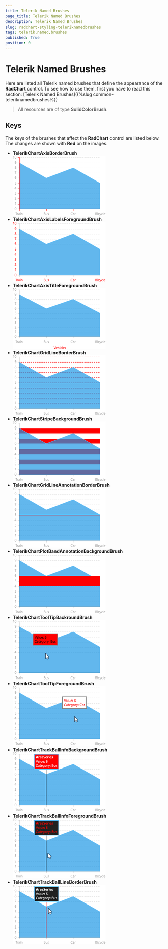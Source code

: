 ```yaml
---
title: Telerik Named Brushes
page_title: Telerik Named Brushes
description: Telerik Named Brushes
slug: radchart-styling-teleriknamedbrushes
tags: telerik,named,brushes
published: True
position: 0
---
```


# Telerik Named Brushes

Here are listed all Telerik named brushes that define the appearance of the **RadChart** control. To see how to use them, first you have to read this section: [Telerik Named Brushes]({%slug common-teleriknamedbrushes%})

>All resources are of type **SolidColorBrush**.

## Keys

The keys of the brushes that affect the **RadChart** control are listed below. The changes are shown with **Red** on the images.

* **TelerikChartAxisBorderBrush**  
![Telerik Chart Axis Border Brush](images/TelerikChartAxisBorderBrush.png)
* **TelerikChartAxisLabelsForegroundBrush**  
![Telerik Chart Axis Labels Foreground Brush](images/TelerikChartAxisLabelsForegroundBrush.png)
* **TelerikChartAxisTitleForegroundBrush**  
![Telerik Chart Axis Title Foreground Brush](images/TelerikChartAxisTitleForegroundBrush.png)
* **TelerikChartGridLineBorderBrush**  
![Telerik Chart Grid Line Border Brush](images/TelerikChartGridLineBorderBrush.png)
* **TelerikChartStripeBackgroundBrush**  
![Telerik Chart Stripe Background Brush](images/TelerikChartStripeBackgroundBrush.png)
* **TelerikChartGridLineAnnotationBorderBrush**  
![Telerik Chart Grid Line Annotation Border Brush](images/TelerikChartGridLineAnnotationBorderBrush.png)
* **TelerikChartPlotBandAnnotationBackgroundBrush**  
![Telerik Chart Plot Band Annotation Background Brush](images/TelerikChartPlotBandAnnotationBackgroundBrush.png)
* **TelerikChartToolTipBackroundBrush**  
![Telerik Chart Tool Tip Backround Brush](images/TelerikChartToolTipBackroundBrush.png)
* **TelerikChartToolTipForegroundBrush**  
![Telerik Chart Tool Tip Foreground Brush](images/TelerikChartToolTipForegroundBrush.png)
* **TelerikChartTrackBallInfoBackgroundBrush**  
![Telerik Chart Track Ball Info Background Brush](images/TelerikChartTrackBallInfoBackgroundBrush.png)
* **TelerikChartTrackBallInfoForegroundBrush**  
![Telerik Chart Track Ball Info Foreground Brush](images/TelerikChartTrackBallInfoForegroundBrush.png)
* **TelerikChartTrackBallLineBorderBrush**  
![Telerik Chart Track Ball Line Border Brush](images/TelerikChartTrackBallLineBorderBrush.png)</table>
